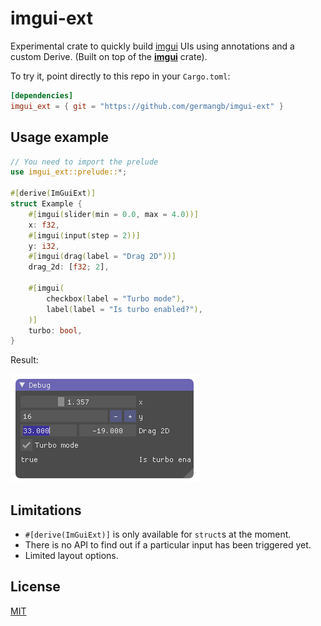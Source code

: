 # imgui-ext

Experimental crate to quickly build [imgui] UIs using annotations and a custom Derive. (Built on top of the [**imgui**] crate).

To try it, point directly to this repo in your `Cargo.toml`:
```toml
[dependencies]
imgui_ext = { git = "https://github.com/germangb/imgui-ext" }
```

## Usage example

```rust
// You need to import the prelude
use imgui_ext::prelude::*;

#[derive(ImGuiExt)]
struct Example {
    #[imgui(slider(min = 0.0, max = 4.0))]
    x: f32,
    #[imgui(input(step = 2))]
    y: i32,
    #[imgui(drag(label = "Drag 2D"))]
    drag_2d: [f32; 2],

    #[imgui(
        checkbox(label = "Turbo mode"),
        label(label = "Is turbo enabled?"),
    )]
    turbo: bool,
}
```

Result:

![ui result][result]

## Limitations

* `#[derive(ImGuiExt)]` is only available for `struct`s at the moment.
* There is no API to find out if a particular input has been triggered yet.
* Limited layout options.

## License

[MIT]

[imgui]: https://github.com/ocornut/imgui
[**imgui**]: https://github.com/Gekkio/imgui-rs
[**example**]: example/src/ui.rs
[result]: assets/demo.png
[MIT]: LICENSE.md
